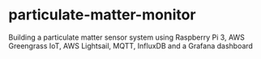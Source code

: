 # particulate-matter-monitor
Building a particulate matter sensor system using Raspberry Pi 3, AWS Greengrass IoT, AWS Lightsail, MQTT, InfluxDB and a Grafana dashboard
